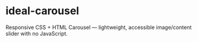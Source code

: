 # ideal-carousel
Responsive CSS + HTML Carousel — lightweight, accessible image/content slider with no JavaScript.
